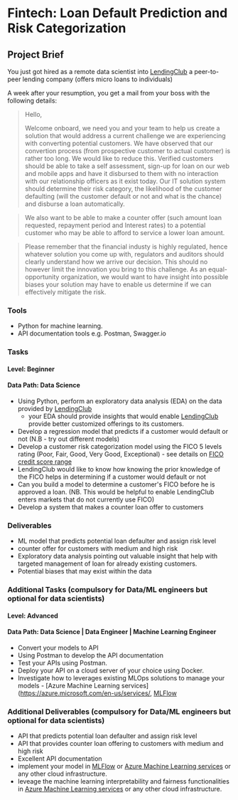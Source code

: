 # Fintech: Loan  Default Prediction and Risk Categorization

## Project Brief
You just got hired as a remote data scientist into [LendingClub](https://www.lendingclub.com/) a peer-to-peer lending company (offers micro loans to individuals)

A week after your resumption, you get a mail from your boss with the following details:

> Hello,
> 
> Welcome onboard, we need you and your team to help  us create a solution that  would address a current challenge we are experiencing with converting potential customers. We have observed that  our convertion process (from prospective customer to actual customer) is rather too long.  We would like to reduce this. Verified customers should be able  to  take a self assessment, sign-up for loan on  our web and mobile apps  and have it disbursed  to them  with no interaction with our relationship officers as it exist today.  Our IT solution system should determine their risk category, the likelihood of the customer defaulting (will the customer default or not and what is the chance) and disburse a loan automatically.

> We also want to be able to make a counter offer (such amount loan requested, repayment period and Interest rates) to a potential customer who may be able to afford to service a lower loan amount.  

>Please remember that the financial industy is highly regulated, hence whatever solution you come up with, regulators and auditors  should clearly understand how we arrive our decision.  This should no however limit the innovation you bring to this challenge.  As  an equal-opportunity organization, we would want to have insight into possible biases your solution may have to enable us determine if we can effectively mitigate the risk.

>

### Tools
- Python for machine learning.
- API documentation tools e.g. Postman, Swagger.io

### Tasks
#### Level: Beginner
#### Data Path: Data Science
- Using Python, perform an exploratory data analysis (EDA) on the data provided by [LendingClub](https://www.lendingclub.com/) 
  - your EDA should provide insights that would enable [LendingClub](https://www.lendingclub.com/) provide better customized offerings to its customers.
- Develop a regression model that predicts if a customer would default or not (N.B - try out different models)
- Develop a customer risk categorization model using the FICO 5 levels rating (Poor, Fair, Good, Very Good, Exceptional) - see details on [FICO credit score range](https://www.myfico.com/credit-education/credit-scores)
- LendingClub would like to know how knowing the prior knowledge of the FICO helps in determining if a customer would default or not
- Can you build a model to determine a customer's FICO before he is approved a loan. (NB. This would be helpful to enable LendingClub enters markets that do not currently use FICO)
- Develop a system that makes a counter loan offer to customers 

 

### Deliverables
- ML model that predicts  potential loan defaulter and assign risk level
- counter offer for customers with medium and high risk 
- Exploratory data analysis pointing out valuable insight that help with targeted management of loan for already existing customers.
- Potential biases  that may exist within the data


### Additional Tasks (compulsory for Data/ML engineers but optional for data scientists)
#### Level: Advanced
#### Data Path: Data Science | Data Engineer | Machine Learning Engineer
- Convert your models to API
- Using Postman to develop the API documentation 
- Test your APIs using Postman.
- Deploy your API  on a cloud server of your choice using Docker.
- Investigate how to leverages existing  MLOps solutions to manage your models - [Azure Machine Learning services](https://azure.microsoft.com/en-us/services/, [MLFlow](https://mlflow.org/)

### Additional Deliverables (compulsory for Data/ML engineers but optional for data scientists)
- API that predicts potential loan defaulter and assign risk level
- API that provides  counter loan offering to customers with medium and high risk
- Excellent API documentation 
- implement your model in [MLFlow](https://mlflow.org/) or [Azure Machine Learning services](https://azure.microsoft.com/en-us/services/machine-learning/) or any other cloud infrastructure.
- leveage the machine learning interpretability and fairness functionalities in [Azure Machine Learning services](https://azure.microsoft.com/en-us/services/machine-learning/) or any other cloud infrastructure.


